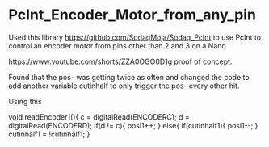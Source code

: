 # PcInt_Encoder_Motor_from_any_pin
Used this library https://github.com/SodaqMoja/Sodaq_PcInt to use PcInt to control an encoder motor from pins other than 2 and 3 on a Nano

https://www.youtube.com/shorts/ZZA0OGO0D1g proof of concept.

Found that the pos- was getting twice as often and changed the code to add another variable cutinhalf to only trigger the pos- every other hit.

Using this 


void readEncoder1(){
    c = digitalRead(ENCODERC);
    d = digitalRead(ENCODERD);
    if(d != c){
      posi1++;
    }
    else{
      if(cutinhalf1){
      posi1--;
      }
      cutinhalf1 = !cutinhalf1;
    }
